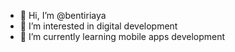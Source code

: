 - 👋 Hi, I’m @bentiriaya
- 👀 I’m interested in digital development
- 🌱 I’m currently learning mobile apps development

